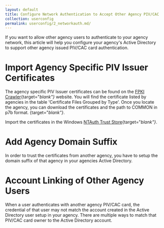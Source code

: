 ```yaml
---
layout: default
title: Configure Network Authentication to Accept Other Agency PIV/CAC cards
collection: userconfig
permalink: userconfig/2_networkauth.md/
---
```


If you want to allow other agency users to authenticate to your agency network, this article will help you configure your agency's Active Directory to support other agency issued PIV/CAC card authentication.

# Import Agency Specific PIV Issuer Certificates

The agency specific PIV Issuer certificates can be found on the [FPKI Crawler](https://fpki-graph.fpki-lab.gov/crawler/){target="_blank"}_ website. You will find the certificate listed by agencies in the table 'Certificate Files Grouped by Type'. Once you locate the agency, you can download the certificates and the path to COMMON in p7b format.
{target="_blank"}_.

Import the certificates in the Windows [NTAuth Trust Store](https://piv.idmanagement.gov/networkconfig/trustedroots/){target="_blank"}_.

# Add Agency Domain Suffix

In order to trust the certificates from another agency, you have to setup the domain suffix of that agency in your agencies Active Directory.


# Account Linking of Other Agency Users

When a user authenticates with another agency PIV/CAC card, the credential of that user may not match the account created in the Active Directory user setup in your agency. There are multiple ways to match that PIV/CAC card owner to the Active Directory account.
